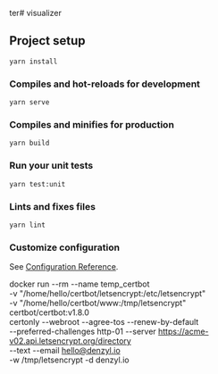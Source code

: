 ter# visualizer

## Project setup
```
yarn install
```

### Compiles and hot-reloads for development
```
yarn serve
```

### Compiles and minifies for production
```
yarn build
```

### Run your unit tests
```
yarn test:unit
```

### Lints and fixes files
```
yarn lint
```

### Customize configuration
See [Configuration Reference](https://cli.vuejs.org/config/).

docker run --rm --name temp_certbot \
-v "/home/hello/certbot/letsencrypt:/etc/letsencrypt" \
-v "/home/hello/certbot/www:/tmp/letsencrypt" \
certbot/certbot:v1.8.0 \
certonly --webroot --agree-tos --renew-by-default \
--preferred-challenges http-01 --server https://acme-v02.api.letsencrypt.org/directory \
--text --email hello@denzyl.io \
-w /tmp/letsencrypt -d denzyl.io 